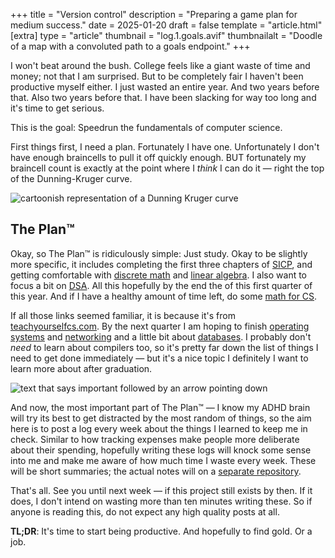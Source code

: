+++
title = "Version control"
description = "Preparing a game plan for medium success."
date = 2025-01-20
draft = false
template = "article.html"
[extra]
type = "article"
thumbnail = "log.1.goals.avif"
thumbnailalt = "Doodle of a map with a convoluted path to a goals endpoint."
+++

I won't beat around the bush. College feels like a giant waste of time and money; not that I am surprised. But to be completely fair I haven't been productive myself either. I just wasted an entire year. And two years before that. Also two years before that. I have been slacking for way too long and it's time to get serious.

This is the goal: Speedrun the fundamentals of computer science.

First things first, I need a plan. Fortunately I have one. Unfortunately I don't have enough braincells to pull it off quickly enough. BUT fortunately my braincell count is exactly at the point where I *think* I can do it — right the top of the Dunning-Kruger curve.

![cartoonish representation of a Dunning Kruger curve](/media/log/dunning-kruger-curve.avif)

## The Plan™

Okay, so The Plan™ is ridiculously simple: Just study. Okay to be slightly more specific, it includes completing the first three chapters of [SICP](https://web.mit.edu/6.001/6.037/sicp.pdf), and getting comfortable with [discrete math](https://cims.nyu.edu/~regev/teaching/discrete_math_fall_2005/dmbook.pdf) and [linear algebra](https://ocw.mit.edu/courses/18-06sc-linear-algebra-fall-2011/). I also want to focus a bit on [DSA](https://www3.cs.stonybrook.edu/~skiena/373/videos/). All this hopefully by the end the of this first quarter of this year. And if I have a healthy amount of time left, do some [math for CS](https://courses.csail.mit.edu/6.042/spring17/mcs.pdf).

If all those links seemed familiar, it is because it's from [teachyourselfcs.com](https://teachyourselfcs.com/). By the next quarter I am hoping to finish [operating systems](https://teachyourselfcs.com/#operating-systems) and [networking](https://teachyourselfcs.com/#networking) and a little bit about [databases](https://teachyourselfcs.com/#databases). I probably don't *need* to learn about compilers too, so it's pretty far down the list of things I need to get done immediately — but it's a nice topic I definitely I want to learn more about after graduation.

![text that says important followed by an arrow pointing down](/media/log/important.avif)

And now, the most important part of The Plan™ — I know my ADHD brain will try its best to get distracted by the most random of things, so the aim here is to post a log every week about the things I learned to keep me in check. Similar to how tracking expenses make people more deliberate about their spending, hopefully writing these logs will knock some sense into me and make me aware of how much time I waste every week. These will be short summaries; the actual notes will on a [separate repository](https://notes.ekunazanu.foo).

That's all. See you until next week — if this project still exists by then. If it does, I don't intend on wasting more than ten minutes writing these. So if anyone is reading this, do not expect any high quality posts at all.

**TL;DR**: It's time to start being productive. And hopefully to find gold. Or a job.
